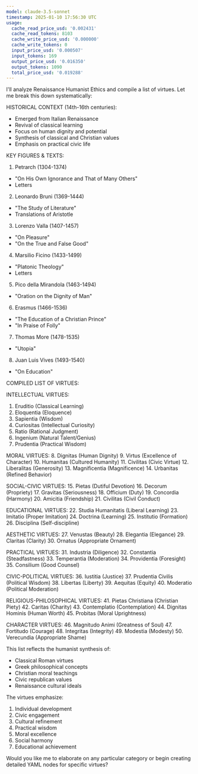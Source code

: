 ```yaml
---
model: claude-3.5-sonnet
timestamp: 2025-01-10 17:56:30 UTC
usage:
  cache_read_price_usd: '0.002431'
  cache_read_tokens: 8103
  cache_write_price_usd: '0.000000'
  cache_write_tokens: 0
  input_price_usd: '0.000507'
  input_tokens: 169
  output_price_usd: '0.016350'
  output_tokens: 1090
  total_price_usd: '0.019288'
---
```


I'll analyze Renaissance Humanist Ethics and compile a list of virtues. Let me break this down systematically:

HISTORICAL CONTEXT (14th-16th centuries):
- Emerged from Italian Renaissance
- Revival of classical learning
- Focus on human dignity and potential
- Synthesis of classical and Christian values
- Emphasis on practical civic life

KEY FIGURES & TEXTS:
1. Petrarch (1304-1374)
- "On His Own Ignorance and That of Many Others"
- Letters

2. Leonardo Bruni (1369-1444)
- "The Study of Literature"
- Translations of Aristotle

3. Lorenzo Valla (1407-1457)
- "On Pleasure"
- "On the True and False Good"

4. Marsilio Ficino (1433-1499)
- "Platonic Theology"
- Letters

5. Pico della Mirandola (1463-1494)
- "Oration on the Dignity of Man"

6. Erasmus (1466-1536)
- "The Education of a Christian Prince"
- "In Praise of Folly"

7. Thomas More (1478-1535)
- "Utopia"

8. Juan Luis Vives (1493-1540)
- "On Education"

COMPILED LIST OF VIRTUES:

INTELLECTUAL VIRTUES:
1. Eruditio (Classical Learning)
2. Eloquentia (Eloquence)
3. Sapientia (Wisdom)
4. Curiositas (Intellectual Curiosity)
5. Ratio (Rational Judgment)
6. Ingenium (Natural Talent/Genius)
7. Prudentia (Practical Wisdom)

MORAL VIRTUES:
8. Dignitas (Human Dignity)
9. Virtus (Excellence of Character)
10. Humanitas (Cultured Humanity)
11. Civilitas (Civic Virtue)
12. Liberalitas (Generosity)
13. Magnificentia (Magnificence)
14. Urbanitas (Refined Behavior)

SOCIAL-CIVIC VIRTUES:
15. Pietas (Dutiful Devotion)
16. Decorum (Propriety)
17. Gravitas (Seriousness)
18. Officium (Duty)
19. Concordia (Harmony)
20. Amicitia (Friendship)
21. Civilitas (Civil Conduct)

EDUCATIONAL VIRTUES:
22. Studia Humanitatis (Liberal Learning)
23. Imitatio (Proper Imitation)
24. Doctrina (Learning)
25. Institutio (Formation)
26. Disciplina (Self-discipline)

AESTHETIC VIRTUES:
27. Venustas (Beauty)
28. Elegantia (Elegance)
29. Claritas (Clarity)
30. Ornatus (Appropriate Ornament)

PRACTICAL VIRTUES:
31. Industria (Diligence)
32. Constantia (Steadfastness)
33. Temperantia (Moderation)
34. Providentia (Foresight)
35. Consilium (Good Counsel)

CIVIC-POLITICAL VIRTUES:
36. Iustitia (Justice)
37. Prudentia Civilis (Political Wisdom)
38. Libertas (Liberty)
39. Aequitas (Equity)
40. Moderatio (Political Moderation)

RELIGIOUS-PHILOSOPHICAL VIRTUES:
41. Pietas Christiana (Christian Piety)
42. Caritas (Charity)
43. Contemplatio (Contemplation)
44. Dignitas Hominis (Human Worth)
45. Probitas (Moral Uprightness)

CHARACTER VIRTUES:
46. Magnitudo Animi (Greatness of Soul)
47. Fortitudo (Courage)
48. Integritas (Integrity)
49. Modestia (Modesty)
50. Verecundia (Appropriate Shame)

This list reflects the humanist synthesis of:
- Classical Roman virtues
- Greek philosophical concepts
- Christian moral teachings
- Civic republican values
- Renaissance cultural ideals

The virtues emphasize:
1. Individual development
2. Civic engagement
3. Cultural refinement
4. Practical wisdom
5. Moral excellence
6. Social harmony
7. Educational achievement

Would you like me to elaborate on any particular category or begin creating detailed YAML nodes for specific virtues?